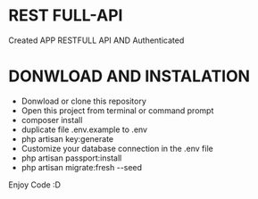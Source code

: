 # REST FULL-API
Created APP RESTFULL API AND Authenticated

# DONWLOAD AND INSTALATION
- Donwload or clone this repository
- Open this project from terminal or command prompt
- composer install
- duplicate file .env.example to .env
- php artisan key:generate
- Customize your database connection in the .env file
- php artisan passport:install
- php artisan migrate:fresh --seed

Enjoy Code :D
